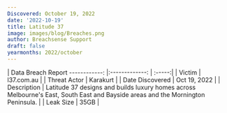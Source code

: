 ```yaml
---
Discovered: October 19, 2022
date: '2022-10-19'
title: Latitude 37
image: images/blog/Breaches.png
author: Breachsense Support
draft: false
yearmonths: 2022/october
---
```



| Data Breach Report
------------:     |:-------------:    | :-----:|
| Victim      | l37.com.au      | 
| Threat Actor      | Karakurt      | 
| Date Discovered      | Oct 19, 2022      | 
| Description      | Latitude 37 designs and builds luxury homes across Melbourne's East, South East and Bayside areas and the Mornington Peninsula.      | 
| Leak Size      | 35GB      | 


